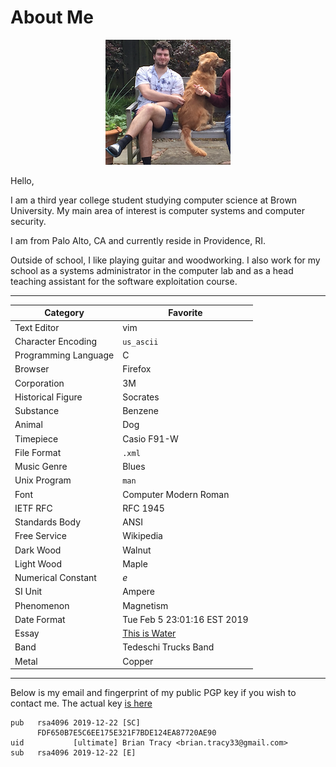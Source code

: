 # About Me

<p align="center">
    <img src="out3.png" width="200" height="200" />
</p>
Hello,

I am a third year college student studying computer science at Brown University.
My main area of interest is computer systems and computer security.

I am from Palo Alto, CA and currently reside in Providence, RI.

Outside of school, I like playing guitar and woodworking. I also work for my
school as a systems administrator in the computer lab and as a head teaching assistant for the software exploitation course.

---

| Category | Favorite |
|----------|----------|
| Text Editor | vim |
| Character Encoding | `us_ascii` |
| Programming Language | C |
| Browser | Firefox |
| Corporation | 3M |
| Historical Figure | Socrates |
| Substance | Benzene |
| Animal | Dog |
| Timepiece | Casio F91-W |
| File Format | `.xml` |
| Music Genre | Blues |
| Unix Program | `man` |
| Font | Computer Modern Roman |
| IETF RFC | RFC 1945 |
| Standards Body | ANSI |
| Free Service | Wikipedia |
| Dark Wood | Walnut |
| Light Wood | Maple |
| Numerical Constant | *e* |
| SI Unit | Ampere |
| Phenomenon | Magnetism |
| Date Format | Tue Feb 5 23:01:16 EST 2019 |
| Essay | [This is Water](/resources/this_is_water.pdf)
| Band | Tedeschi Trucks Band |
| Metal | Copper |

---

Below is my email and fingerprint of my public PGP key if you wish to contact me. The actual key [is here](/briantracy_gpg.txt)
```
pub   rsa4096 2019-12-22 [SC]
      FDF650B7E5C6EE175E321F7BDE124EA87720AE90
uid           [ultimate] Brian Tracy <brian.tracy33@gmail.com>
sub   rsa4096 2019-12-22 [E]
```
